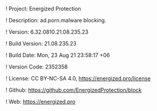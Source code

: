 ! Project: Energized Protection

! Description: ad.porn.malware blocking.

! Version: 6.32.0810.21.08.235.23

! Build Version: 21.08.235.23

! Build Date: Mon, 23 Aug 21 23:58:17 +06

! Version Code: 2352358

! License: CC BY-NC-SA 4.0, https://energized.pro/license

! Github: https://github.com/EnergizedProtection/block

! Web: https://energized.pro
